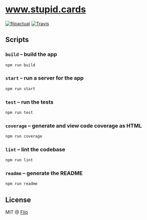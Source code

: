 # www.stupid.cards

[![flipactual](https://img.shields.io/badge/😋-flipactual-218AC7.svg?style=flat-square)](https://www.flipactual.com/)
[![Travis](https://img.shields.io/travis/flipactual/www.stupid.cards.svg?style=flat-square)](https://travis-ci.org/flipactual/www.stupid.cards/)

## Scripts

### `build` – build the app

```sh
npm run build
```

### `start` – run a server for the app

```sh
npm run start
```

### `test` – run the tests

```sh
npm run test
```

### `coverage` – generate and view code coverage as HTML

```sh
npm run coverage
```

### `lint` – lint the codebase

```sh
npm run lint
```

### `readme` – generate the README

```sh
npm run readme
```

## License

MIT @ [Flip](https://github.com/flipactual)
